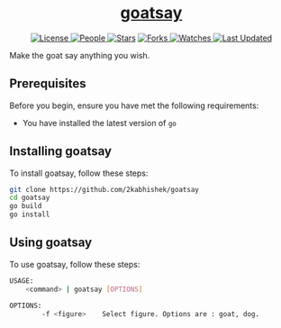 <div align = "center">

<h1><a href="https://2kabhishek.github.io/goatsay">goatsay</a></h1>

<a href="https://github.com/2KAbhishek/goatsay/blob/main/LICENSE">
<img alt="License" src="https://img.shields.io/github/license/2kabhishek/goatsay?style=flat&color=eee&label="> </a>

<a href="https://github.com/2KAbhishek/goatsay/graphs/contributors">
<img alt="People" src="https://img.shields.io/github/contributors/2kabhishek/goatsay?style=flat&color=ffaaf2&label=People"> </a>

<a href="https://github.com/2KAbhishek/goatsay/stargazers">
<img alt="Stars" src="https://img.shields.io/github/stars/2kabhishek/goatsay?style=flat&color=98c379&label=Stars"></a>

<a href="https://github.com/2KAbhishek/goatsay/network/members">
<img alt="Forks" src="https://img.shields.io/github/forks/2kabhishek/goatsay?style=flat&color=66a8e0&label=Forks"> </a>

<a href="https://github.com/2KAbhishek/goatsay/watchers">
<img alt="Watches" src="https://img.shields.io/github/watchers/2kabhishek/goatsay?style=flat&color=f5d08b&label=Watches"> </a>

<a href="https://github.com/2KAbhishek/goatsay/pulse">
<img alt="Last Updated" src="https://img.shields.io/github/last-commit/2kabhishek/goatsay?style=flat&color=e06c75&label="> </a>

</div>

Make the goat say anything you wish.

## Prerequisites

Before you begin, ensure you have met the following requirements:

- You have installed the latest version of `go`

## Installing goatsay

To install goatsay, follow these steps:

```bash
git clone https://github.com/2kabhishek/goatsay
cd goatsay
go build
go install
```

## Using goatsay

To use goatsay, follow these steps:

```bash
USAGE:
    <command> | goatsay [OPTIONS]

OPTIONS:
        -f <figure>    Select figure. Options are : goat, dog.
```
